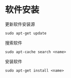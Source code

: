 # 软件安装

 更新软件安装源
 
 	sudo apt-get update
 	
 搜索软件
 
 	sudo apt-cache search <name>
 	
 安装软件
 
 	sudo apt-get install <name>